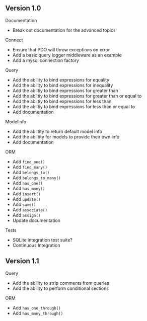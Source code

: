 Version 1.0
-----------
Documentation
- Break out documentation for the advanced topics

Connect
- Ensure that PDO will throw exceptions on error
- Add a basic query logger middleware as an example
- Add a mysql connection factory

Query
- Add the ability to bind expressions for equality
- Add the ability to bind expressions for inequality
- Add the abiltiy to bind expressions for greater than
- Add the abiltiy to bind expressions for greater than or equal to
- Add the abiltiy to bind expressions for less than
- Add the abiltiy to bind expressions for less than or equal to
- Add documentation

ModelInfo
- Add the abiltity to return default model info
- Add the abiltity for models to provide their own info
- Add documentation

ORM
- Add `find_one()`
- Add `find_many()`
- Add `belongs_to()`
- Add `belongs_to_many()`
- Add `has_one()`
- Add `has_many()`
- Add `insert()`
- Add `update()`
- Add `save()`
- Add `associate()`
- Add `assign()`
- Update documentation

Tests
- SQLite integration test suite?
- Continuous Integration

Version 1.1
-----------
Query
- Add the ability to strip comments from queries
- Add the ability to perform conditional sections

ORM
- Add `has_one_through()`
- Add `has_many_through()`
